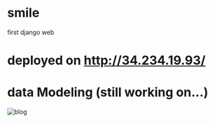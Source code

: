 # smile
first django web

# deployed on http://34.234.19.93/



# data Modeling (still working on...)
![blog](https://user-images.githubusercontent.com/57294625/159336801-dfb95c89-01b9-4c8b-8c1b-e9df5e091590.png)
